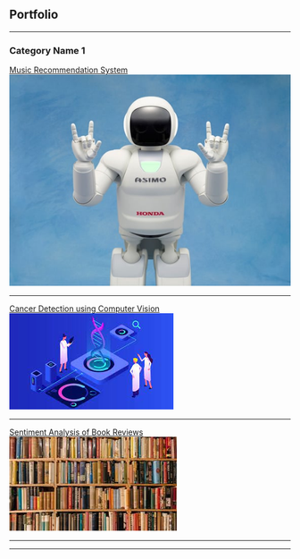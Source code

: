 ## Portfolio

---

### Category Name 1 

[Music Recommendation System](https://github.com/brp221/Music-Reccomendation-System)
<img src="images/rec_sys_img.jpeg?raw=true"/>

---
[Cancer Detection using Computer Vision](/pdf/sample_presentation.pdf)
<img src="images/cancer_detection_img.jpeg?raw=true"/>

---
[Sentiment Analysis of Book Reviews](https://github.com/brp221/Sentiment-Analysis-of-Book-Reviews)
<img src="images/book_review_img.jpeg?raw=true"/>

---



---
<!-- <p style="font-size:11px">Page template forked from <a href="https://github.com/evanca/quick-portfolio">evanca</a></p> -->
<!-- Remove above link if you don't want to attibute -->
